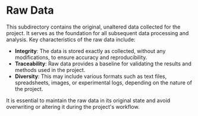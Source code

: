 # Raw Data

This subdirectory contains the original, unaltered data collected for the project. It serves as the foundation for all subsequent data processing and analysis. Key characteristics of the raw data include:

- **Integrity**: The data is stored exactly as collected, without any modifications, to ensure accuracy and reproducibility.
- **Traceability**: Raw data provides a baseline for validating the results and methods used in the project.
- **Diversity**: This may include various formats such as text files, spreadsheets, images, or experimental logs, depending on the nature of the project.

It is essential to maintain the raw data in its original state and avoid overwriting or altering it during the project's workflow.
